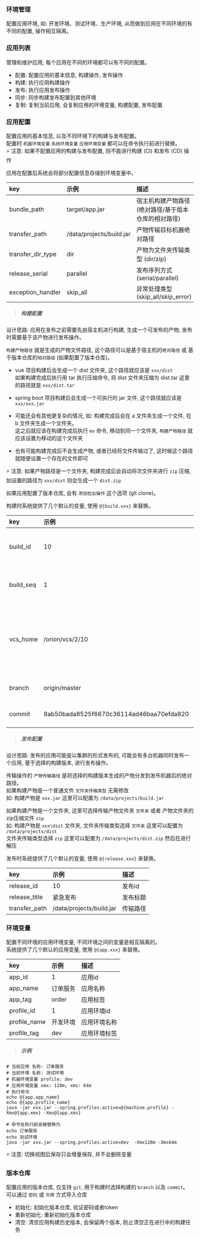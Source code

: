 ### 环境管理

配置应用环境, 如: 开发环境、测试环境、生产环境, 从而做到应用在不同环境的有不同的配置, 操作相互隔离。

### 应用列表

管理和维护应用, 每个应用在不同的环境都可以有不同的配置。

* 配置: 配置应用的基本信息, 构建操作, 发布操作
* 构建: 执行应用构建操作
* 发布: 执行应用发布操作
* 同步: 同步构建发布配置到其他环境
* 复制: 复制当前应用, 会复制应用的环境变量, 构建配置, 发布配置

### 应用配置

配置应用的基本信息, 以及不同环境下的构建与发布配置。  
配置时 `机器环境变量` `系统环境变量` `应用环境变量` 都可以在命令执行前进行替换。  
⚡ 注意: 如果不配置应用的构建与发布配置, 则不能进行构建 (CI) 和发布 (CD) 操作

应用在配置后系统会将部分配置信息存储到环境变量中。

| key               | 示例                      | 描述                                          |
| :----             | :---                     | :----                                         |
| bundle_path       | target/app.jar           | 宿主机构建产物路径 (绝对路径/基于版本仓库的相对路径) |
| transfer_path     | /data/projects/build.jar | 产物传输目标机器绝对路径                          |
| transfer_dir_type | dir                      | 产物为文件夹传输类型 (dir/zip)                   |
| release_serial    | parallel                 | 发布序列方式 (serial/parallel)                  |
| exception_handler | skip_all                 | 异常处理类型 (skip_all/skip_error)              |

> ##### 构建配置

设计思路: 应用在发布之前需要先由宿主机进行构建, 生成一个可发布的产物, 发布时需要基于该产物进行发布操作。

`构建产物路径` 就是生成的产物文件路径, 这个路径可以是基于宿主机的`绝对路径` 或 基于版本仓库的`相对路径` (如果配置了版本仓库)。

* vue 项目构建后会生成一个 dist 文件夹, 这个路径就应该是 `xxx/dist`  
  如果构建完成后执行用 tar 执行压缩命令, 将 dist 文件夹压缩为 dist.tar 这里的路径就是 `xxx/dist.tar`
* spring boot 项目构建后会生成一个可执行的 jar 文件, 这个路径就应该是 `xxx/xxx.jar`

* 可能还会有其他更复杂的情况, 如: 构建完成后会在 a 文件夹生成一个文件, 在 b 文件夹生成一个文件夹。  
  这之后就应该在构建完成后执行 `mv` 命令, 移动到同一个文件夹, `构建产物路径` 就应该设置为移动的这个文件夹

* 也有可能构建完成后不会生成产物, 或者已经将文件传输过了, 这时候这个路径就随便设置一个存在的文件即可

⚡ 注意: 如果产物路径是一个文件夹, 构建完成后会自动将次文件夹进行 `zip` 压缩, 如设置的路径为 `xxx/dist` 则会生成一个 `dist.zip`

如果应用配置了版本仓库, 会有 `添加检出操作` 这个选项 (git clone)。

构建时系统提供了几个默认的变量, 使用 `@{build.xxx}` 来替换。

| key          | 示例                                     | 描述                                       |
| :----        | :---                                     | :----                                     |
| build_id     | 10                                       | 构建id (数据库自增)                         |
| build_seq    | 1                                        | 当前环境该应用的构建序列                     |
| vcs_home     | /orion/vcs/2/10                          | 当前应用配置的版本仓库的 `clone` 目录 (如果有) |
| branch       | origin/master                            | 构建所选的 `branch`                        |
| commit       | 8ab50bada8525f6670c36114ad46baa70efda820 | 构建所选的 `commit`                        |

> ##### 发布配置

设计思路: 发布的应用可能是以集群的形式发布的, 可能会有多台机器同时发布一个应用, 基于选择的构建版本, 进行发布操作。

传输操作的 `产物传输路径` 是将选择的构建版本生成的产物分发到发布机器后的绝对路径。  
如果构建产物是一个普通文件 `文件夹传输类型` 无需修改  
如: 构建产物是 `xxx.jar` 这里可以配置为 `/data/projects/build.jar`

如果构建产物是一个文件夹, 这里可选择传输产物文件夹 `文件夹` 或者 产物文件夹的zip压缩文件 `zip`   
如: 构建产物是 `xxx\dist` 文件夹, 文件夹传输类型选择 `文件夹` 这里可以配置为 `/data/projects/dist`   
文件夹传输类型选择 `zip` 这里可以配置为 `/data/projects/dist.zip` 然后在进行解压

发布时系统提供了几个默认的变量, 使用 `@{release.xxx}` 来替换。

| key            | 示例                       | 描述     |
| :----          | :---                      | :----    |
| release_id     | 10                        | 发布id   |
| release_title  | 紧急发布                   | 发布标题  |
| transfer_path  | /data/projects/build.jar  | 传输路径  |

### 环境变量

配置不同环境的应用环境变量, 不同环境之间的变量是相互隔离的。  
系统提供了几个默认的应用变量, 使用 `@{app.xxx}` 来替换。

| key          | 示例       | 描述       |
| :----        | :---      | :----      |
| app_id       | 1         | 应用id     |
| app_name     | 订单服务   | 应用名称    |
| app_tag      | order     | 应用标签    |
| profile_id   | 1         | 应用环境id  |
| profile_name | 开发环境   | 应用环境名称 |
| profile_tag  | dev       | 应用环境标签 |

> ##### 示例

```
# 当前应用 名称: 订单服务
# 当前环境 名称: 测试环境
# 机器环境变量 profile: dev
# 应用环境变量 xmx: 128m; xms: 64m
# 执行命令
echo @{app.app_name}
echo @{app.profile_name}
java -jar xxx.jar --spring.profiles.active=@{machine.profile} -Xmx@{app.xmx} -Xms@{app.xms}

# 命令在执行前会被替换为
echo 订单服务
echo 测试环境
java -jar xxx.jar --spring.profiles.active=dev  -Xmx128m -Xms64m
```

⚡ 注意: 切换视图后保存只会增量保存, 并不会删除变量

### 版本仓库

配置应用的版本仓库, 仅支持 `git`, 用于构建时选择构建的 `branch` 以及 `commit`。   
可以通过 `密码` 或 `令牌` 方式导入仓库

* 初始化: 初始化版本仓库, 验证密码或者token
* 重新初始化: 重新初始化版本仓库
* 清空: 清空应用构建历史版本, 会保留两个版本, 防止清空正在进行中的构建任务
